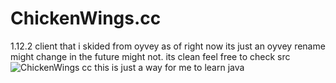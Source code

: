 # ChickenWings.cc
1.12.2 client that i skided from oyvey as of right now its just an oyvey rename might change in the future might not.
its clean feel free to check src 
![ChickenWings cc](https://user-images.githubusercontent.com/105955516/174000987-e14f6e92-1a90-4b0e-9d74-7ee667cb6d79.png)
                                              this is just a way for me to learn java 
